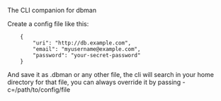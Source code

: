 The CLI companion for dbman

Create a config file like this:

		{
			"uri": "http://db.example.com",
			"email": "myusername@example.com",
			"password": "your-secret-password"
		}

And save it as .dbman or any other file, the cli will search in your home directory for that file, you can always override it by passing -c=/path/to/config/file